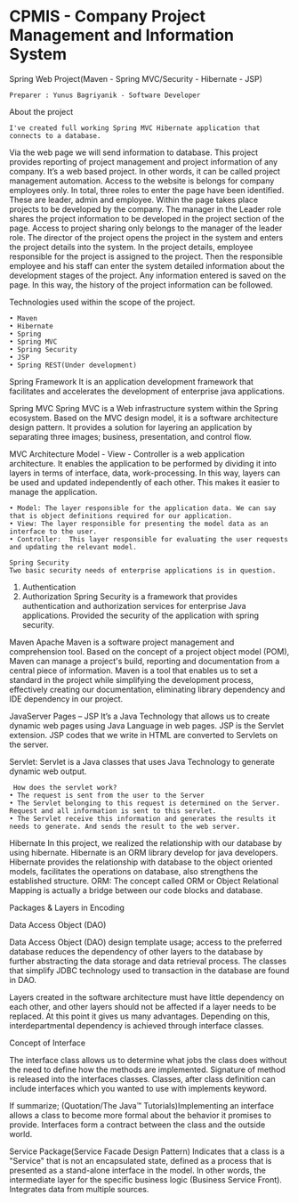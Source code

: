 # CPMIS - Company Project Management and Information System
Spring Web Project(Maven - Spring MVC/Security - Hibernate - JSP)
	
	Preparer : Yunus Bagriyanik - Software Developer

About the project

	I've created full working Spring MVC Hibernate application that connects to a database. 
  Via the web page we will send information to database. This project provides reporting of project management and project 
  information of any company. It’s a web based project. In other words, it can be called project management automation. 
  Access to the website is belongs for company employees only. In total, three roles to enter the page have been identified. 
  These are leader, admin and employee. Within the page takes place projects to be developed by the company. 
  The manager in the Leader role shares the project information to be developed in the project section of the page. 
  Access to project sharing only belongs to the manager of the leader role. The director of the project opens the project 
  in the system and enters the project details into the system. In the project details, employee responsible for the project is
  assigned to the project. Then the responsible employee and his staff can enter the system detailed information 
  about the development stages of the project. Any information entered is saved on the page. 
  In this way, the history of the project information can be followed.

Technologies used within the scope of the project.

    • Maven
    • Hibernate
    • Spring
    • Spring MVC
    • Spring Security
    • JSP
    • Spring REST(Under development)

Spring Framework
	It is an application development framework that facilitates and accelerates the development of enterprise java applications.

Spring MVC
	Spring MVC is a Web infrastructure system within the Spring ecosystem. Based on the MVC design model, it is a software architecture design pattern.
  It provides a solution for layering an application by separating three images; business, presentation, and control flow.

MVC Architecture
	Model - View - Controller is a web application architecture. It enables the application to be performed by dividing 
  it into layers in terms of interface, data, work-processing. In this way, layers can be used and updated independently of each other. 
  This makes it easier to manage the application.

    • Model: The layer responsible for the application data. We can say that is object definitions required for our application.
    • View: The layer responsible for presenting the model data as an interface to the user.
    • Controller:  This layer responsible for evaluating the user requests and updating the relevant model.
    
    Spring Security
	Two basic security needs of enterprise applications is in question.
1. Authentication
2. Authorization
Spring Security is a framework that provides authentication and authorization services for enterprise Java applications. 
Provided the security of the application with spring security. 

Maven
	Apache Maven is a software project management and comprehension tool. Based on the concept of a project object model (POM),
  Maven can manage a project's build, 
  reporting and documentation from a central piece of information. Maven is a tool that enables us to set a standard 
  in the project while simplifying the development process, 
  effectively creating our documentation, eliminating library dependency and IDE dependency in our project.

JavaServer Pages – JSP
	It’s a Java Technology that allows us to create dynamic web pages using Java Language in web pages. JSP is the Servlet extension. 
  JSP codes that we write in HTML are converted to Servlets on the server.

Servlet: Servlet is a Java classes that uses Java Technology to generate dynamic web output. 

     How does the servlet work?
    • The request is sent from the user to the Server
    • The Servlet belonging to this request is determined on the Server. Request and all information is sent to this servlet. 
    • The Servlet receive this information and generates the results it needs to generate. And sends the result to the web server.

Hibernate
	In this project, we realized the relationship with our database by using hibernate. Hibernate is an ORM library develop for java developers. 
  Hibernate provides the relationship with database to the object oriented models, facilitates the operations on database, also strengthens the established structure. 
ORM: The concept called ORM or Object Relational Mapping is actually a bridge between our code blocks and database.

Packages & Layers in Encoding
	
Data Access Object (DAO)

Data Access Object (DAO) design template usage; access to the preferred database reduces the dependency of other layers to the database 
  by further abstracting the data storage and data retrieval process. The classes that simplify JDBC technology used to transaction in the database are found in DAO.

Layers created in the software architecture must have little dependency on each other, and other layers should not be affected if a layer needs to be replaced.
  At this point it gives us many advantages. Depending on this, interdepartmental dependency is achieved through interface classes.

Concept of Interface

The interface class allows us to determine what jobs the class does without the need to define how the methods are implemented. 
  Signature of method is released into the interfaces classes. Classes, after class definition can include interfaces which you wanted to use with implements keyword.

If summarize; 
(Quotation/The Java™ Tutorials)Implementing an interface allows a class to become more formal about the behavior it promises to provide. Interfaces form a contract between the class and the outside world.

Service Package(Service Facade Design Pattern)
	Indicates that a class is a "Service" that is not an encapsulated state, defined as a process that is presented as a stand-alone interface in the model. In other words, the intermediate layer for the specific business logic (Business Service Front). Integrates data from multiple sources.
